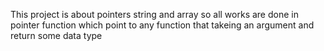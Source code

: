 This project is about pointers string and array so all works are done 
in pointer function which point to any function that takeing an argument 
and return some data type
